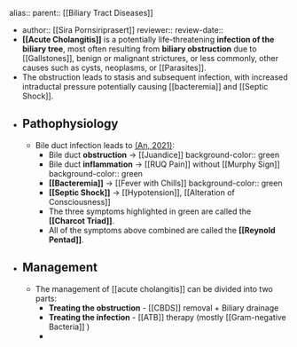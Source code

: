 alias::
parent:: [[Biliary Tract Diseases]]

- author:: [[Sira Pornsiriprasert]] 
  reviewer::
  review-date::
- **[[Acute Cholangitis]]** is a potentially life-threatening **infection of the biliary tree**, most often resulting from **biliary obstruction** due to [[Gallstones]], benign or malignant strictures, or less commonly, other causes such as cysts, neoplasms, or [[Parasites]].
- The obstruction leads to stasis and subsequent infection, with increased intraductal pressure potentially causing [[bacteremia]] and [[Septic Shock]].
- ## Pathophysiology
	- Bile duct infection leads to [(An, 2021)]([[References/anAcuteCholangitisCauses2021]]):
		- Bile duct **obstruction** -> [[Juandice]]
		  background-color:: green
		- Bile duct **inflammation** -> [[RUQ Pain]] without [[Murphy Sign]]
		  background-color:: green
		- **[[Bacteremia]]** -> [[Fever with Chills]]
		  background-color:: green
		- **[[Septic Shock]]** -> [[Hypotension]], [[Alteration of Consciousness]]
		- The three symptoms highlighted in green are called the **[[Charcot Triad]]**.
		- All of the symptoms above combined are called the **[[Reynold Pentad]]**.
- ## Management
	- The management of [[acute cholangitis]] can be divided into two parts:
		- **Treating the obstruction** - [[CBDS]] removal + Biliary drainage
		- **Treating the infection** - [[ATB]] therapy (mostly [[Gram-negative Bacteria]] )
		-